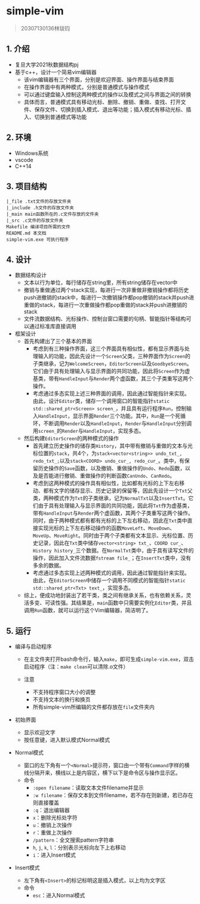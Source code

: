 # simple-vim

> 20307130136林琰钧

## 1. 介绍

- 复旦大学2021秋数据结构pj
- 基于c++，设计一个简易vim编辑器
  - 该vim编辑器有三个界面，分别是欢迎界面、操作界面与结束界面
  - 在操作界面中有两种模式，分别是普通模式与操作模式
  - 可以通过键盘输入控制这两种模式的操作以及模式之间与界面之间的转换
  - 具体而言，普通模式具有移动光标、删除、撤销、重做、查找、打开文件、保存文件、切换到插入模式、退出等功能；插入模式有移动光标、插入、切换到普通模式等功能

## 2. 环境

- Windows系统
- vscode
- C++14

## 3. 项目结构

``` plain
|_file .txt文件的存放文件夹
|_include .h文件的存放文件夹
|_main main函数所在的.c文件存放的文件夹
|_src .c文件的存放文件夹
Makefile 编译项目所需的文件
README.md 本文档
simple-vim.exe 可执行程序
```

## 4. 设计

- 数据结构设计
  - 文本以行为单位，每行储存在string里，所有string储存在vector中
  - 撤销与重做通过两个stack实现，每进行一次非重做非撤销操作都将历史push进撤销的stack中，每进行一次撤销操作都pop撤销的stack并push进重做的stack，每进行一次重做操作都pop重做的stack并push进撤销的stack
  - 文件流数据结构、光标操作、控制台窗口需要的句柄、智能指针等结构可以通过标准库直接调用
- 框架设计
  - 首先构建出了三个基本的界面
    - 考虑到有三种操作界面，这三个界面具有相似性，都有显示界面与处理输入的功能，因此先设计一个`Screen`父类，三种界面作为`Screen`的子类继承，记为`WelcomeScreen`，`EditorScreen`以及`GoodbyeScreen`。它们由于具有处理输入与显示界面的共同功能，因此将`Screen`作为虚基类，带有`HandleInput`与`Render`两个虚函数，其三个子类重写这两个操作。
    - 考虑通过多态实现上述三种界面的调用，因此通过智能指针来实现。由此，设计`Editor`类，储存一个调用窗口的智能指针`static std::shared_ptr<Screen> screen_`，并且具有运行程序`Run`，控制输入`HandleInput`，显示界面`Render`三个功能。其中，`Run`是一个死循环，不断调用`Render`以及`HandleInput`，`Render`与`HandleInput`分别调用`screen_`的`Render`与`HandleInput`，实现多态。
  - 然后构建`EditorScreen`的两种模式的操作
    - 首先建立历史操作的储存类`History`，其中带有撤销与重做的文本与光标位置的`stack`，共4个，为`stack<vector<string>> undo_txt_, redo_txt_;`以及`stack<COORD> undo_cur_, redo_cur_`。类中，有保留历史操作的`Save`函数，以及撤销、重做操作的`Undo`、`Redo`函数，以及是否能进行撤销、重做操作的判断函数`CanUndo`、`CanRedo`。
    - 考虑到这两种模式的操作具有相似性，比如都有光标的上下左右移动、都有文字的储存显示、历史记录的保留等，因此先设计一个`Txt`父类，两种模式作为`Txt`的子类继承，记为`NormalTxt`以及`InsertTxt`。它们由于具有处理输入与显示界面的共同功能，因此将`Txt`作为虚基类，带有`HandleInput`与`Render`两个虚函数，其两个子类重写这两个操作。同时，由于两种模式都有都有光标的上下左右移动，因此在`Txt`类中直接实现光标的上下左右移动操作的函数`MoveLeft`、`MoveDown`、`MoveUp`、`MoveRight`。同时由于两个子类都有文本显示、光标位置、历史记录，因此在`Txt`类中储存`vector<string> txt_`、`COORD cur_`、`History history_`三个数据。在`NormalTxt`类中，由于具有读写文件的操作，因此加入文件流数据`fstream file_`；在`InsertTxt`类中，没有多余的数据。
    - 考虑通过多态实现上述两种模式的调用，因此通过智能指针来实现。由此，在`EditorScreen`中储存一个调用不同模式的智能指针`static std::shared_ptr<Txt> text_`，实现多态。
  - 综上，便成功地封装出了若干类，类之间有继承关系，也有依赖关系，灵活多变、可读性强。其结果是，`main`函数中只需要实例化`Editor`类，并且调用`Run`函数，就可以运行这个Vim编辑器，简洁明了。

## 5. 运行

- 编译与启动程序

  - 在主文件夹打开bash命令行，输入`make`，即可生成`simple-vim.exe`，双击启动程序（注：`make clean`可以清除.o文件）

  - 注意
    - 不支持程序窗口大小的调整
    - 不支持文本的换行和换页
    - 所有simple-vim所编辑的文件都存放在`file`文件夹内

- 初始界面

  - 显示欢迎文字
  - 按任意键，进入默认模式Normal模式

- Normal模式

  - 窗口的左下角有一个`<Normal>`提示符，窗口由一个带有`Command`字样的横线分隔开来，横线以上是内容区，横下以下是命令区与操作显示区。
  - 命令
    - `:open filename`：读取文本文件filename并显示
    - `:w filename`：保存文本到文件filename，若不存在则新建，若已存在则直接覆盖
    - `:q`：退出编辑器
    - `x`：删除光标处字符
    - `u`：撤销上次操作
    - `r`：重做上次操作
    - `/pattern`：全文搜索pattern字符串
    - `h`, `j`, `k`, `l`：分别表示光标向左下上右移动
    - `i`：进入Insert模式

- Insert模式

  - 左下角有`<Insert>`的标记标明这是插入模式，以上均为文字区
  - 命令
    - `esc`：进入Normal模式